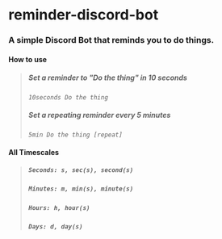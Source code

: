 # reminder-discord-bot
### A simple Discord Bot that reminds you to do things.

#### How to use
> ##### Set a reminder to "Do the thing" in 10 seconds
> *`10seconds Do the thing`*
> ##### Set a repeating reminder every 5 minutes
> *`5min Do the thing [repeat]`*

#### All Timescales
> ##### *`Seconds: s, sec(s), second(s)`*
> ##### *`Minutes: m, min(s), minute(s)`*
> ##### *`Hours: h, hour(s)`*
> ##### *`Days: d, day(s)`*

